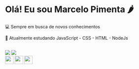 <h1> Olá! Eu sou Marcelo Pimenta 🌶️</h1>
<div>
  <p> 💻 Sempre em busca de novos conhecimentos </p>
  <p> 📘 Atualmente estudando JavaScript - CSS - HTML - NodeJs </p>
</div>
<br>
<div>
  <img src="https://github-readme-stats.vercel.app/api?username=marcelompimenta&show_icons=true&theme=dracula">
  <img src="https://github-readme-stats.vercel.app/api/top-langs/?username=marcelompimenta&layout=compact">
</div>
<div>
  <img width="27em" src="https://cdn.jsdelivr.net/gh/devicons/devicon/icons/javascript/javascript-original.svg" />
  <img width="27em" src="https://cdn.jsdelivr.net/gh/devicons/devicon/icons/html5/html5-original.svg" /> 
  <img width="27em" src="https://cdn.jsdelivr.net/gh/devicons/devicon/icons/css3/css3-original.svg" /> 
</div>
